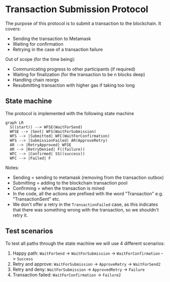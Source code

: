 # Transaction Submission Protocol

The purpose of this protocol is to submit a transaction to the blockchain.
It covers:

- Sending the transaction to Metamask
- Waiting for confirmation
- Retrying in the case of a transaction failure

Out of scope (for the time being):

- Communicating progress to other participants (if required)
- Waiting for finalization (for the transaction to be n blocks deep)
- Handling chain reorgs
- Resubmitting transaction with higher gas if taking too long

## State machine

The protocol is implemented with the following state machine

```mermaid
graph LR
  S((start)) --> WFSE(WaitForSend)
  WFSE --> |Sent| WFS(WaitForSubmission)
  WFS --> |Submitted| WFC(WaitForConfirmation)
  WFS --> |SubmissionFailed| AR(ApproveRetry)
  AR --> |RetryApproved| WFSE
  AR --> |RetryDenied| F((failure))
  WFC --> |Confirmed| SS((success))
  WFC --> |Failed| F
```

Notes:

- Sending = sending to metamask (removing from the transaction outbox)
- Submitting = adding to the blockchain transaction pool
- Confirming = when the transaction is mined
- In the code, all the actions are prefixed with the word "Transaction" e.g. "TransactionSent" etc.
- We don't offer a retry in the `TransactionFailed` case, as this indicates that there was something wrong with the transaction, so we shouldn't retry it.

## Test scenarios

To test all paths through the state machine we will use 4 different scenarios:

1. Happy path: `WaitForSend` -> `WaitForSubmission` -> `WaitForConfirmation` -> `Success`
2. Retry and approve: `WaitForSubmission` -> `ApproveRetry` -> `WaitForSend2`
3. Retry and deny: `WaitForSubmission` -> `ApprovedRetry` -> `Failure`
4. Transaction failed: `WaitForConfirmation` -> `Failure2`
